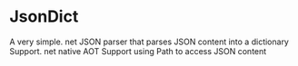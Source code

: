 # JsonDict
A very simple. net JSON parser that parses JSON content into a dictionary  Support. net native AOT  Support using Path to access JSON content
